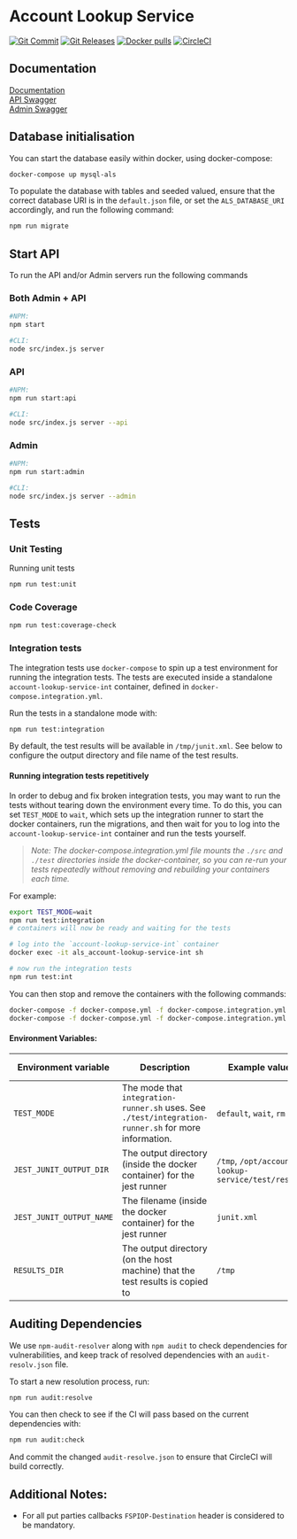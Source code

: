 # Account Lookup Service
[![Git Commit](https://img.shields.io/github/last-commit/mojaloop/account-lookup-service.svg?style=flat)](https://github.com/mojaloop/account-lookup-service/commits/master)
[![Git Releases](https://img.shields.io/github/release/mojaloop/account-lookup-service.svg?style=flat)](https://github.com/mojaloop/account-lookup-service/releases)
[![Docker pulls](https://img.shields.io/docker/pulls/mojaloop/account-lookup-service.svg?style=flat)](https://hub.docker.com/r/mojaloop/account-lookup-service)
[![CircleCI](https://circleci.com/gh/mojaloop/account-lookup-service.svg?style=svg)](https://circleci.com/gh/mojaloop/account-lookup-service)


## Documentation
[Documentation](http://mojaloop.io/documentation/mojaloop-technical-overview/account-lookup-service/) \
[API Swagger](http://mojaloop.io/documentation/api/#als-oracle-api) \
[Admin Swagger](http://mojaloop.io/documentation/api/#als-oracle-api) <!--This currently points to API but will be updated when Admin documentation is created-->


## Database initialisation

You can start the database easily within docker, using docker-compose:
```bash
docker-compose up mysql-als
```


To populate the database with tables and seeded valued, ensure that the correct database URI is in the `default.json` file, or set the `ALS_DATABASE_URI` accordingly,  and run the following command:

```bash
npm run migrate
```

## Start API
To run the API and/or Admin servers run the following commands

### Both Admin + API
```bash
#NPM: 
npm start

#CLI: 
node src/index.js server
```

### API 
```bash
#NPM: 
npm run start:api

#CLI: 
node src/index.js server --api
```

### Admin 
```bash
#NPM: 
npm run start:admin

#CLI: 
node src/index.js server --admin
```

## Tests

### Unit Testing 

Running unit tests
```bash
npm run test:unit
```

### Code Coverage
```bash
npm run test:coverage-check
```

### Integration tests

The integration tests use `docker-compose` to spin up a test environment for running the integration tests.
The tests are executed inside a standalone `account-lookup-service-int` container, defined in `docker-compose.integration.yml`.

Run the tests in a standalone mode with:
```bash
npm run test:integration
```

By default, the test results will be available in `/tmp/junit.xml`. See below to configure the output directory and file name of the test results.


#### Running integration tests repetitively

In order to debug and fix broken integration tests, you may want to run the tests without tearing down the environment every time. To do this, you can set `TEST_MODE` to `wait`, which sets up the integration runner to start the docker containers, run the migrations, and then wait for you to log into the `account-lookup-service-int` container and run the tests yourself.

>*Note: The docker-compose.integration.yml file mounts the `./src` and `./test` directories inside the docker-container, so you can re-run your tests repeatedly without removing and rebuilding your containers each time.*

For example:

```bash
export TEST_MODE=wait
npm run test:integration
# containers will now be ready and waiting for the tests

# log into the `account-lookup-service-int` container
docker exec -it als_account-lookup-service-int sh

# now run the integration tests
npm run test:int

```

You can then stop and remove the containers with the following commands:
```bash
docker-compose -f docker-compose.yml -f docker-compose.integration.yml stop
docker-compose -f docker-compose.yml -f docker-compose.integration.yml rm -f
```

#### Environment Variables:

| Environment variable      | Description | Example values | Default Value |
| ------------------------- | ----------- | -------------- | ------------- |
| `TEST_MODE`               | The mode that `integration-runner.sh` uses. See `./test/integration-runner.sh` for more information. | `default`, `wait`, `rm` | `default` |
| `JEST_JUNIT_OUTPUT_DIR`   | The output directory (inside the docker container) for the jest runner | `/tmp`, `/opt/account-lookup-service/test/results` | `/tmp` |
| `JEST_JUNIT_OUTPUT_NAME`  | The filename (inside the docker container) for the jest runner         | `junit.xml` | `junit.xml` |
| `RESULTS_DIR`             | The output directory (on the host machine) that the test results is copied to | `/tmp` | `/tmp` |


## Auditing Dependencies

We use `npm-audit-resolver` along with `npm audit` to check dependencies for vulnerabilities, and keep track of resolved dependencies with an `audit-resolv.json` file.

To start a new resolution process, run:
```bash
npm run audit:resolve
```

You can then check to see if the CI will pass based on the current dependencies with:
```bash
npm run audit:check
```

And commit the changed `audit-resolve.json` to ensure that CircleCI will build correctly.

## Additional Notes: 

- For all put parties callbacks `FSPIOP-Destination` header is considered to be mandatory. 
